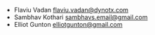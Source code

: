 - Flaviu Vadan <flaviu.vadan@dynotx.com>
- Sambhav Kothari <sambhavs.email@gmail.com>
- Elliot Gunton <elliotgunton@gmail.com>
